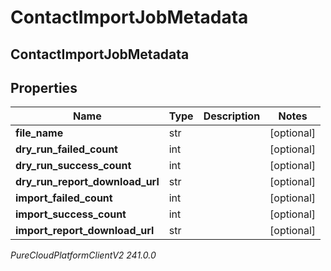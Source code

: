 # ContactImportJobMetadata

## ContactImportJobMetadata

## Properties

|Name | Type | Description | Notes|
|------------ | ------------- | ------------- | -------------|
| **file_name** | str |  | [optional] |
| **dry_run_failed_count** | int |  | [optional] |
| **dry_run_success_count** | int |  | [optional] |
| **dry_run_report_download_url** | str |  | [optional] |
| **import_failed_count** | int |  | [optional] |
| **import_success_count** | int |  | [optional] |
| **import_report_download_url** | str |  | [optional] |



_PureCloudPlatformClientV2 241.0.0_
